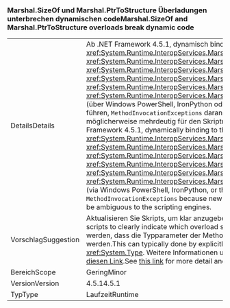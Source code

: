 ### <a name="marshalsizeof-and-marshalptrtostructure-overloads-break-dynamic-code"></a><span data-ttu-id="82e44-101">Marshal.SizeOf und Marshal.PtrToStructure Überladungen unterbrechen dynamischen code</span><span class="sxs-lookup"><span data-stu-id="82e44-101">Marshal.SizeOf and Marshal.PtrToStructure overloads break dynamic code</span></span>

|   |   |
|---|---|
|<span data-ttu-id="82e44-102">Details</span><span class="sxs-lookup"><span data-stu-id="82e44-102">Details</span></span>|<span data-ttu-id="82e44-103">Ab .NET Framework 4.5.1, dynamisch binden an die Methoden <xref:System.Runtime.InteropServices.Marshal.SizeOf%60%601>, <xref:System.Runtime.InteropServices.Marshal.SizeOf%60%601(%60%600)>, <xref:System.Runtime.InteropServices.Marshal.PtrToStructure(System.IntPtr,System.Object)>, <xref:System.Runtime.InteropServices.Marshal.PtrToStructure(System.IntPtr,System.Type)>, <xref:System.Runtime.InteropServices.Marshal.PtrToStructure%60%601(System.IntPtr)>, oder <xref:System.Runtime.InteropServices.Marshal.PtrToStructure%60%601(System.IntPtr,%60%600)>, (über Windows PowerShell, IronPython oder die C#-dynamisches Schlüsselwort, z. B.) kann dazu führen, <code>MethodInvocationExceptions</code> daran, dass neue Überladungen dieser Methoden, die möglicherweise mehrdeutig für den Skriptmodulen hinzugefügt wurde.</span><span class="sxs-lookup"><span data-stu-id="82e44-103">Beginning in the .NET Framework 4.5.1, dynamically binding to the methods <xref:System.Runtime.InteropServices.Marshal.SizeOf%60%601>, <xref:System.Runtime.InteropServices.Marshal.SizeOf%60%601(%60%600)>, <xref:System.Runtime.InteropServices.Marshal.PtrToStructure(System.IntPtr,System.Object)>, <xref:System.Runtime.InteropServices.Marshal.PtrToStructure(System.IntPtr,System.Type)>, <xref:System.Runtime.InteropServices.Marshal.PtrToStructure%60%601(System.IntPtr)>, or <xref:System.Runtime.InteropServices.Marshal.PtrToStructure%60%601(System.IntPtr,%60%600)>, (via Windows PowerShell, IronPython, or the C# dynamic keyword, for example) can result in <code>MethodInvocationExceptions</code> because new overloads of these methods have been added that may be ambiguous to the scripting engines.</span></span>|
|<span data-ttu-id="82e44-104">Vorschlag</span><span class="sxs-lookup"><span data-stu-id="82e44-104">Suggestion</span></span>|<span data-ttu-id="82e44-105">Aktualisieren Sie Skripts, um klar anzugeben, welche Überladung verwendet werden soll.</span><span class="sxs-lookup"><span data-stu-id="82e44-105">Update scripts to clearly indicate which overload should be used.</span></span> <span data-ttu-id="82e44-106">Dies kann in der Regel dadurch erreicht werden, dass die Typparameter der Methoden explizit zu <xref:System.Type> umgewandelt werden.</span><span class="sxs-lookup"><span data-stu-id="82e44-106">This can typically done by explicitly casting the methods' type parameters as <xref:System.Type>.</span></span> <span data-ttu-id="82e44-107">Weitere Informationen und Beispiele zur Problemumgehung finden Sie über [diesen Link](https://support.microsoft.com/kb/2909958/).</span><span class="sxs-lookup"><span data-stu-id="82e44-107">See [this link](https://support.microsoft.com/kb/2909958/) for more detail and examples of how to workaround the issue.</span></span>|
|<span data-ttu-id="82e44-108">Bereich</span><span class="sxs-lookup"><span data-stu-id="82e44-108">Scope</span></span>|<span data-ttu-id="82e44-109">Gering</span><span class="sxs-lookup"><span data-stu-id="82e44-109">Minor</span></span>|
|<span data-ttu-id="82e44-110">Version</span><span class="sxs-lookup"><span data-stu-id="82e44-110">Version</span></span>|<span data-ttu-id="82e44-111">4.5.1</span><span class="sxs-lookup"><span data-stu-id="82e44-111">4.5.1</span></span>|
|<span data-ttu-id="82e44-112">Typ</span><span class="sxs-lookup"><span data-stu-id="82e44-112">Type</span></span>|<span data-ttu-id="82e44-113">Laufzeit</span><span class="sxs-lookup"><span data-stu-id="82e44-113">Runtime</span></span>|

